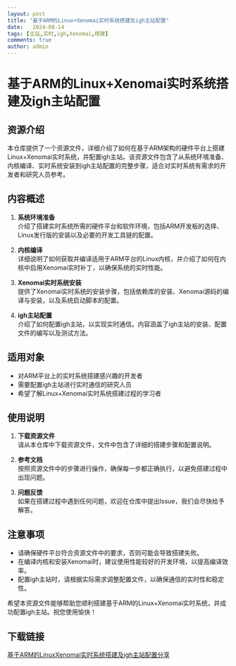 ```yaml
---
layout: post
title: "基于ARM的Linux+Xenomai实时系统搭建及igh主站配置"
date:   2024-08-14
tags: [主站,实时,igh,Xenomai,搭建]
comments: true
author: admin
---
```

# 基于ARM的Linux+Xenomai实时系统搭建及igh主站配置

## 资源介绍

本仓库提供了一个资源文件，详细介绍了如何在基于ARM架构的硬件平台上搭建Linux+Xenomai实时系统，并配置igh主站。该资源文件包含了从系统环境准备、内核编译、实时系统安装到igh主站配置的完整步骤，适合对实时系统有需求的开发者和研究人员参考。

## 内容概述

1. **系统环境准备**  
   介绍了搭建实时系统所需的硬件平台和软件环境，包括ARM开发板的选择、Linux发行版的安装以及必要的开发工具链的配置。

2. **内核编译**  
   详细说明了如何获取并编译适用于ARM平台的Linux内核，并介绍了如何在内核中启用Xenomai实时补丁，以确保系统的实时性能。

3. **Xenomai实时系统安装**  
   提供了Xenomai实时系统的安装步骤，包括依赖库的安装、Xenomai源码的编译与安装，以及系统启动脚本的配置。

4. **igh主站配置**  
   介绍了如何配置igh主站，以实现实时通信。内容涵盖了igh主站的安装、配置文件的编写以及测试方法。

## 适用对象

- 对ARM平台上的实时系统搭建感兴趣的开发者
- 需要配置igh主站进行实时通信的研究人员
- 希望了解Linux+Xenomai实时系统搭建过程的学习者

## 使用说明

1. **下载资源文件**  
   请从本仓库中下载资源文件，文件中包含了详细的搭建步骤和配置说明。

2. **参考文档**  
   按照资源文件中的步骤进行操作，确保每一步都正确执行，以避免搭建过程中出现问题。

3. **问题反馈**  
   如果在搭建过程中遇到任何问题，欢迎在仓库中提出Issue，我们会尽快给予解答。

## 注意事项

- 请确保硬件平台符合资源文件中的要求，否则可能会导致搭建失败。
- 在编译内核和安装Xenomai时，建议使用性能较好的开发环境，以提高编译效率。
- 配置igh主站时，请根据实际需求调整配置文件，以确保通信的实时性和稳定性。

希望本资源文件能够帮助您顺利搭建基于ARM的Linux+Xenomai实时系统，并成功配置igh主站。祝您使用愉快！

## 下载链接

[基于ARM的LinuxXenomai实时系统搭建及igh主站配置分享](https://pan.quark.cn/s/27322236dd2e)